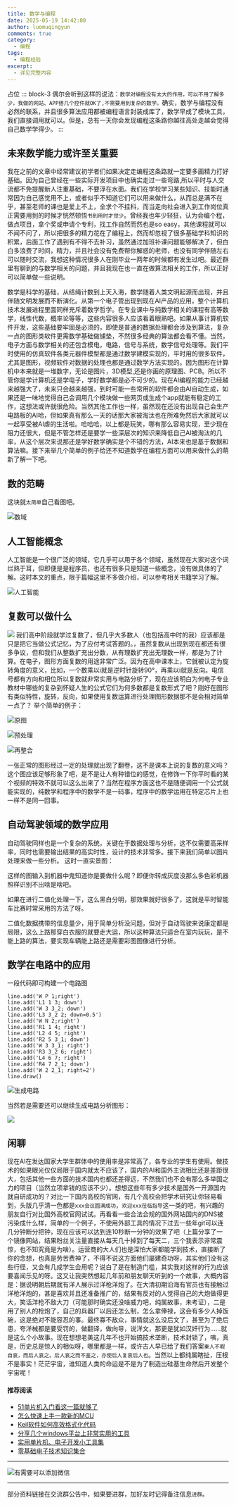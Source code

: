 ```yaml
---
title: 数学与编程
date: 2025-05-19 14:42:00
author: luomuqingyun
comments: true
category:
  - 编程
tags:
  - 编程经验
excerpt:
  - 详见完整内容
---
```

占位
::: block-3
偶尔会听到这样的说法：`数学对编程没有太大的作用，可以不用了解多少，我做的网站、APP搭几个控件就OK了,不需要用到复杂的数学。`确实，数学与编程没有必然的联系，并且很多算法应用都被编程语言封装成库了，数学早成了模块工具，我们直接调用就可以。但是，总有一天你会发现编程这条路你越往高处走越会觉得自己数学学得少。
:::
## 未来数学能力或许至关重要
我在之前的文章中经常建议初学者们如果决定走编程这条路就一定要多画精力打好基础。因为自己曾经在一些实际开发项目中也确实走过一些弯路,所以平时与人交流都不免提醒新人注重基础，不要浮在水面。我们在学校学习某些知识、技能时通常因为自己感觉用不上，或者似乎不知道它们可以用来做什么，从而总是满不在乎，甚至老师的课也是爱上不上，全求个不挂科，而当走向社会进入到工作岗位真正需要用到的时候才恍然顿悟`书到用时才觉少`。曾经我也年少轻狂，认为会编个程，做点项目，拿个奖或申请个专利，找工作自然而然也是so easy，其他课程就可以不闻不问了，所以把很多的精力花在了编程上，然而却忽视了很多基础学科知识的积累，后面工作了遇到有不得不去补习，虽然通过加班补课问题能够解决了，但白白多浪费了时间，精力，并且社会没有免费帮你解惑的老师，也没有同学伴随左右可以随时交流，我想这种情况很多人在刚毕业一两年的时候都有发生过吧。最近群里有聊到的与数学相关的问题，并且我现在也一直在做算法相关的工作，所以正好可以简单做一些说明。

数学是科学的基础，从结绳计数到上天入海，数学随着人类文明起源而出现，并且伴随文明发展而不断演化。从第一个电子管出现到现在AI产品的应用，整个计算机技术发展进程里面同样充斥着数学哲学。在专业课中与纯数学相关的课程有高等数学，线性代数，概率论等等，这些内容很多人应该看着眼熟吧。如果从事计算机软件开发，这些基础要牢固是必须的，即使是普通的数据处理都会涉及到算法，复杂一点的图形类软件更需数学基础做铺垫，不然很多经典的算法都会看不懂。当然，电子方面与数学相关的还包含模电，电路，信号与系统，数字信号处理等。我们平时使用的仿真软件各类元器件模型都是通过数学建模实现的，平时用的很多软件，尤其是图形，视频软件对数据的处理也都是通过数学方法实现的。因为图形在计算机中本来就是一堆数字，无论是图片，3D模型,还是你画的原理图、PCB。所以不管你是学计算机还是学电子，学好数学都是必不可少的。现在AI编程的能力已经越来越强大了，未来只会越来越强，到时可能一些常用的软件都会由AI自动生成，如果还是一味地觉得自己会调用几个模块做一些网页或生成个app就能有稳定的工作，这想法或许就很危险。当然其他工作也一样，虽然现在还没有出现自己会生产电路板的AI哈，但如果真有那么一天的话那大家被淘汰也在所难免然后大家就可以一起享受被AI虐的生活啦。哈哈哈，以上都是玩笑，哪有那么容易实现，至少现在阻力还很大，但是不管怎样还是要学一些深层次的知识来降低自己AI被淘汰的几率，从这个层次来说那还是学好数学确实是个不错的方法，AI本来也是基于数据和算法嘛。接下来举几个简单的例子给还不知道数学在编程方面可以用来做什么的萌新了解一下吧。

## 数的范畴
这块就`太简单`自己看图吧。

![数域](https://files.mdnice.com/user/38598/339b104c-220d-4582-9a2a-b39e190e0feb.png)

## 人工智能概念
人工智能是一个很广泛的领域，它几乎可以用于各个领域，虽然现在大家对这个词烂熟于耳，但即便是是程序员，也还有很多只是知道一些概念，没有做具体的了解。这时本文的重点，限于篇幅这里不多做介绍，可以参考相关书籍学习了解。

![人工智能](https://files.mdnice.com/user/38598/1c7c8609-3422-480a-aabc-8a43340732bb.png)

## 复数可以做什么
![](https://files.mdnice.com/user/38598/ebc37f51-5dbe-4bfc-b14d-79fa8599b00a.jpg)
我们高中阶段就学过复数了，但几乎大多数人（也包括高中时的我）应该都是只是把它当做公式记忆，为了应付考试答题的。，虽然复数从出现到现在都还有很多争议，但和我们从整数扩充出分数，从有理数扩充出无理数一样，都是为了计算。在电子，图形方面复数的用途非常广泛。因为在高中课本上，它就被认定为旋转角度的意义，比如，一个数乘以i就是逆时针旋转90°，再乘以i就是反向。电信号都有方向和相位所以复数就非常实用与电路分析了，现在应该明白为何电子专业教材中哪些的复杂到怀疑人生的公式它们为何多数都是复数形式了吧？刚好在图形有类似特性，旋转，反向，如果使用复数运算进行处理图形数据那不是会相对简单一点了？
举个简单的例子：

![原图](https://files.mdnice.com/user/38598/66655f1d-950b-4ea3-ac82-b816c5bd9a91.png)

![预处理](https://files.mdnice.com/user/38598/18b97a1b-bf66-4115-a1c7-c7e4aa708a75.png)

![再整合](https://files.mdnice.com/user/38598/42ea23ac-4b09-498c-8c84-a6713e37bde4.png)

一张正常的图形经过一定的处理就出现了翻卷，这不是课本上说的复数的意义吗？这个图应该足够形象了吧，是不是让人有种错位的感觉，在修饰一下你平时看的某个视频的特效不就可以这么出来了？当然在程序方面这也不是随便调用一个公式就能实现的，纯数学和程序中的数学不是一码事，程序中的数学运用在特定芯片上也一样不是同一回事。

## 自动驾驶领域的数学应用 
自动驾驶同样也是一个复杂的系统，关键在于数据处理与分析，这不仅需要高采样率，同时也需要输出结果的高实时性，设计的技术非常多。接下来我们简单以图片处理来做一些分析。
这时一直实景图：

这样的图输入到机器中鬼知道你是要做什么呢？即便你转成灰度没那么多色彩机器照样识别不出啥是啥吧。

如果在进行二值化处理一下，这么黑白分明，那效果就好很多了，这就是平时智能车比赛时常采用的方法了呀。

二值化数据携带的信息量少，用于简单分析没问题，但对于自动驾驶来说康定都是局限，这么上路那穿白衣服的就要走大运，所以这种算法只适合在室内玩玩，是不能上路的算法，要实现车辆能上路还是需要彩图图像进行分析。

## 数学在电路中的应用
一段代码即可构建一个电路图
```
line.add('W P 1;right')
line.add('L1 1 3; down')
line.add('W 3 3_2; down')
line.add('L3 3_2 2; down=0.5')
line.add('W N 2;right')
line.add('R1 1 4; right')
line.add('L2 4 5; right')
line.add('R2 5 3_1; down')
line.add('W 3 3_1; right')
line.add('R3 3_2 6; right')
line.add('L4 6 7; right')
line.add('R4 7 2_1; down')
line.add('W 2 2_1; right=2')
line.draw()
```
![生成电路](https://files.mdnice.com/user/38598/0b74f8b9-bf4b-4491-a51b-1808b0a06289.png)

当然若是需要还可以继续生成电路分析图形：

![](https://files.mdnice.com/user/38598/438aa1d5-4d18-4af4-bb96-4446311762f3.png)


## 闲聊
现在AI在发达国家大学生群体中的使用率是非常高了，各专业的学生有使用。做技术的如果眼光仅仅局限于国内就太不应该了，国内的AI和国外主流相比还是差距很大，包括其他一些方面的技术国内也都还差得远，不然我们也不会有那么多举国之力的项目（当然立项拿钱的应该不少）。想想这些年有多少技术是国外一开源国内就自研成功的？对比一下国内高校的官网，有几个高校会把学术研究让你轻易看到，头版几乎清一色都是`xxx会议圆满成功`，`欢迎xxx莅临指导`这一类的吧，有兴趣的朋友自行对比国外高校官网试试。再看看一些合法合规的国外网站国内的DNS被污染成什么样，简单的一个例子，不使用外部工具的情况下过去一些年git可以连几分钟断分把钟，现在应该可以达到连10秒断一分钟的效果了吧（上篇分享了一个镜像网站，结果粉丝关注量直接从每天几十掉到了每天二，三个我表示非常震惊，也不知究竟是为啥）。运营商的大人们也是深怕大家都能学到技术，直接断了你的念想，也真是劳苦费神了，不得不说这方面他们屡建奇功呀，其实他们没有这些行径，又会有几成学生会用呢？说白了是在制造门槛，其实我对这样的行为应该要喜闻乐见的呀。这又让我突然想起几年前和朋友聊天听到的一个故事，大概内容是：据说明朝后期就有洋人展示过洋枪洋炮了。在大清初期沿海有官员也有接触过洋枪洋炮的，甚是喜欢并且还准备推广的，结果有反对的人觉得自己的大炮做得更大，笑话洋枪不敌大刀（可能那时确实还没啥威力吧，纯属故事，未考证），二是用了别人的枪炮了，自己的兵器厂以后还怎么制，怎么拿俸禄，这会有多少人掉饭碗，这是绝对不能容忍的事。最终寡不敌众，事情就这么没后文了，甚至为了绝后患，夸洋械都是要受罚的，做翻译，做向导，说洋文，那更是犹如汉奸行为……就是这么个小故事。现在想想老美这几年不也开始搞技术垄断，技术封锁了，咦，真是，历史总是惊人的相似呀，哪里都是一样，或许古人早已给了我们答案`秦人不暇自哀，而后人哀之。后人哀之而不鉴之，亦使后人复哀后人也`。当然以上都纯属瞎扯，压根不是事实！茫茫宇宙，谁知道人类的命运是不是为了制造出硅基生命然后开发整个宇宙呢！


#### 推荐阅读
- [51单片机入门看这一篇就够了](https://mp.weixin.qq.com/s?__biz=MzI1OTQ4MTg4Ng==&mid=2247485523&idx=1&sn=b7fcd1b86e2467d6f03b1a520c39bb06&chksm=ea790022dd0e893452c4994fa16d63111b16d9878c303712f695b58b7af360b7b18c1ed4b201&token=1711068967&lang=zh_CN#rd)
- [怎么快速上手一款新的MCU](https://mp.weixin.qq.com/s?__biz=MzI1OTQ4MTg4Ng==&mid=2247485581&idx=1&sn=b36e6536717774f7931c7aa93d5b237a&chksm=ea7900fcdd0e89ea0db13737720edc996fcb3fdbab3e43b4a92316240ac66d4b5a8bf9a07e78&token=466212876&lang=zh_CN#rd)
- [Keil软件如何高效格式化代码](https://mp.weixin.qq.com/s?__biz=MzI1OTQ4MTg4Ng==&mid=2247485572&idx=1&sn=17cefa35d9d660083d419a7e9b6db6f7&chksm=ea7900f5dd0e89e35b65ba26354cc69ad24f686d8e18abd34e0932567a9345e8c9ed653eee6b&token=1711068967&lang=zh_CN#rd)
- [分享几个windows平台上非常实用的工具](https://mp.weixin.qq.com/s?__biz=MzI1OTQ4MTg4Ng==&mid=2247485420&idx=2&sn=728ca4abbadf7caf51c392e7d7045cbe&chksm=ea790f9ddd0e868b9fa162c80db1876199845f387bbe851c8d38a4e8412329ae635916c13cfb&token=1711068967&lang=zh_CN#rd)
- [实用单片机、电子开发小工具集](https://mp.weixin.qq.com/s?__biz=MzI1OTQ4MTg4Ng==&mid=2247485606&idx=1&sn=2b433faa2e436fc762dc538c9cf3fe14&chksm=ea7900d7dd0e89c169f8948ff3d423016c8f51f1c914eb7b0d20cba8145b9ffa54815915d67b&token=1580674001&lang=zh_CN#rd)
- [零基础电子技术知识集合](https://mp.weixin.qq.com/s?__biz=MzI1OTQ4MTg4Ng==&mid=2247485689&idx=4&sn=211c2d0871a19c5e92cdf0c34f01d96b&chksm=ea790088dd0e899e3042a649a346bc98e94189d1fd18da2b954a7ddb781582dc2d0a82e07f4d&token=970763775&lang=zh_CN#rd)
----

![有需要可以添加微信](https://files.mdnice.com/user/38598/37e7b97e-a5c7-44d1-9e48-bbe22ab3141d.jpg)

----
部分资料链接在交流群公告中，如果要进群，加好友时记得备注信息`进群`。
